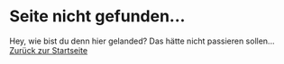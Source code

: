 # Seite nicht gefunden...

Hey, wie bist du denn hier gelanded? Das hätte nicht passieren sollen...  
[Zurück zur Startseite](/)